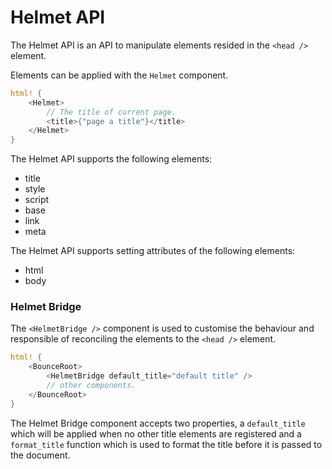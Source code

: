 # Helmet API

The Helmet API is an API to manipulate elements resided in the `<head />` element.

Elements can be applied with the `Helmet` component.

```rust
html! {
    <Helmet>
        // The title of current page.
        <title>{"page a title"}</title>
    </Helmet>
}
```

The Helmet API supports the following elements:

- title
- style
- script
- base
- link
- meta

The Helmet API supports setting attributes of the following elements:

- html
- body

### Helmet Bridge

The `<HelmetBridge />` component is used to customise the behaviour and
responsible of reconciling the elements to the `<head />` element.

```rust
html! {
    <BounceRoot>
        <HelmetBridge default_title="default title" />
        // other components.
    </BounceRoot>
}
```

The Helmet Bridge component accepts two properties,
a `default_title` which will be applied when no other title elements
are registered and a `format_title` function which is used to format
the title before it is passed to the document.
